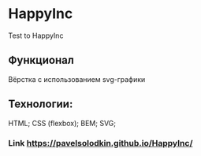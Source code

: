 # HappyInc
Test to HappyInc

## Функционал

Вёрстка с использованием svg-графики

## Технологии:

HTML; CSS (flexbox); BEM; SVG;

### Link https://pavelsolodkin.github.io/HappyInc/
